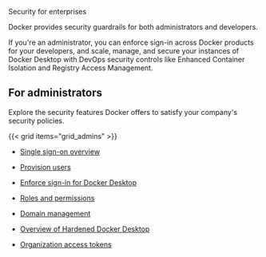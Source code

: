 Security for enterprises


Docker provides security guardrails for both administrators and developers.

If you're an administrator, you can enforce sign-in across Docker products for your developers, and
scale, manage, and secure your instances of Docker Desktop with DevOps security controls like Enhanced Container Isolation and Registry Access Management.

## For administrators

Explore the security features Docker offers to satisfy your company's security policies.

{{< grid items="grid_admins" >}}


- [Single sign-on overview](https://docs.docker.com/enterprise/security/single-sign-on/)

- [Provision users](https://docs.docker.com/enterprise/security/provisioning/)

- [Enforce sign-in for Docker Desktop](https://docs.docker.com/enterprise/security/enforce-sign-in/)

- [Roles and permissions](https://docs.docker.com/enterprise/security/roles-and-permissions/)

- [Domain management](https://docs.docker.com/enterprise/security/domain-management/)

- [Overview of Hardened Docker Desktop](https://docs.docker.com/enterprise/security/hardened-desktop/)

- [Organization access tokens](https://docs.docker.com/enterprise/security/access-tokens/)
